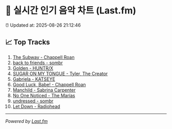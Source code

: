 # 🎵 실시간 인기 음악 차트 (Last.fm)

⏰ Updated at: 2025-08-26 21:12:46

## 📈 Top Tracks

1. [The Subway - Chappell Roan](https://www.last.fm/music/Chappell+Roan/_/The+Subway)
2. [back to friends - sombr](https://www.last.fm/music/sombr/_/back+to+friends)
3. [Golden - HUNTR/X](https://www.last.fm/music/HUNTR%2FX/_/Golden)
4. [SUGAR ON MY TONGUE - Tyler, The Creator](https://www.last.fm/music/Tyler,+The+Creator/_/SUGAR+ON+MY+TONGUE)
5. [Gabriela - KATSEYE](https://www.last.fm/music/KATSEYE/_/Gabriela)
6. [Good Luck, Babe! - Chappell Roan](https://www.last.fm/music/Chappell+Roan/_/Good+Luck,+Babe%21)
7. [Manchild - Sabrina Carpenter](https://www.last.fm/music/Sabrina+Carpenter/_/Manchild)
8. [No One Noticed - The Marías](https://www.last.fm/music/The+Mar%C3%ADas/_/No+One+Noticed)
9. [undressed - sombr](https://www.last.fm/music/sombr/_/undressed)
10. [Let Down - Radiohead](https://www.last.fm/music/Radiohead/_/Let+Down)

---
*Powered by [Last.fm](https://www.last.fm)*
